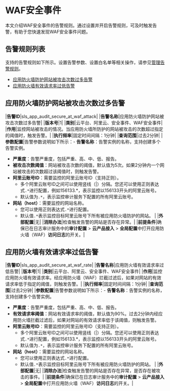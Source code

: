 # WAF安全事件

本文介绍WAF安全事件的告警规则。通过设置并开启告警规则，可及时触发告警，有助于您快速发现WAF安全事件问题。

## 告警规则列表

支持的告警规则如下所示。设置告警参数、设置白名单等相关操作，请参见[管理告警规则](/intl.zh-CN/应用中心（App）/日志审计服务/告警/管理告警规则.md)。

-   [应用防火墙防护网站被攻击次数过多告警](#section_3pg_usp_8yz)
-   [应用防火墙有效请求率过低告警](#section_ycb_2yy_6mx)

## 应用防火墙防护网站被攻击次数过多告警

|**告警ID**|sls\_app\_audit\_secure\_at\_waf\_attack|
|**告警名称**|应用防火墙防护网站被攻击次数过多告警|
|**版本号**|1|
|**类别**|云平台、阿里云、安全事件、WAF安全事件|
|**作用**|监控网站被攻击的情况。当应用防火墙所防护的网站被攻击的次数超过指定的阈值时，触发告警。|
|**执行频率**|固定时间间隔：1分钟|
|**查询范围**|过去2分钟|
|**参数配置**|告警参数说明如下所示：-   **告警名称**：告警实例的名称，支持创建多个告警实例。
-   **严重度**：告警严重度，包括严重、高、中、低、报告。
-   **被攻击次数阈值**：网站被攻击次数的阈值，默认值为5次。如果2分钟内一个网站被攻击的次数超过该阈值时，则触发告警。
-   **阿里云账号ID**：需要监控的阿里云账号ID（支持正则）。
    -   多个阿里云账号ID之间可以使用竖线（\|）分隔。您还可以使用正则表达式`.*`进行配置，例如156133.\*，表示监控以156133开头的阿里云账号。
    -   默认值为`.*`，表示监控审计服务下配置的所有阿里云账号。
-   **网站（host）**：需要监控的网站名称。
    -   您可以使用正则表达式`.*`进行配置。
    -   默认值`.*`表示监控目标阿里云账号下所有被应用防火墙防护的网站。 |
|**外部配置**|无|
|**消除办法**|检查触发告警的网站是否存在异常。|
|**前提条件**|确保已在日志审计服务中的**审计配置** \> **云产品接入** \> **全局配置**中打开应用防火墙（WAF）**访问日志**的开关。|

## 应用防火墙有效请求率过低告警

|**告警ID**|sls\_app\_audit\_secure\_at\_waf\_rate|
|**告警名称**|应用防火墙有效请求率过低告警|
|**版本号**|1|
|**类别**|云平台、阿里云、安全事件、WAF安全事件|
|**作用**|监控应用防火墙有效请求率。经应用防火墙（WAF）拦截过滤后，如果对网站的有效请求率低于指定的阈值，则触发告警。|
|**执行频率**|固定时间间隔：1分钟|
|**查询范围**|过去2分钟|
|**参数配置**|告警参数说明如下所示：-   **告警名称**：告警实例的名称，支持创建多个告警实例。
-   **严重度**：告警严重度，包括严重、高、中、低、报告。
-   **有效请求率阈值**：网站有效请求率的阈值，默认值为90%。过去2分钟内经应用防火墙拦截过滤后，如果对网站的有效请求率低于该阈值，则触发告警。
-   **阿里云账号ID**：需要监控的阿里云账号ID（支持正则）。
    -   多个阿里云账号ID之间可以使用竖线（\|）分隔。您还可以使用正则表达式`.*`进行配置，例如156133.\*，表示监控以156133开头的阿里云账号。
    -   默认值为`.*`，表示监控审计服务下配置的所有阿里云账号。
-   **网站（host）**：需要监控的网站名称。
    -   您可以使用正则表达式`.*`进行配置。
    -   默认值`.*`表示监控目标阿里云账号下所有被应用防火墙防护的网站。 |
|**外部配置**|无|
|**消除办法**|检查触发告警的网站是否存在异常，是否存在被攻击的事件。|
|**前提条件**|确保已在日志审计服务中的**审计配置** \> **云产品接入** \> **全局配置**中打开应用防火墙（WAF）**访问日志**的开关。|

